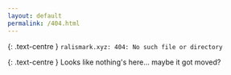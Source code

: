 ```yaml
---
layout: default
permalink: /404.html
---
```


{: .text-centre }
`ralismark.xyz: 404: No such file or directory`

{: .text-centre }
Looks like nothing's here... maybe it got moved?
